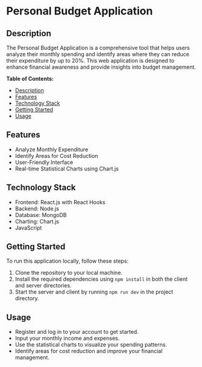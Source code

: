 # Personal Budget Application

## Description
The Personal Budget Application is a comprehensive tool that helps users analyze their monthly spending and identify areas where they can reduce their expenditure by up to 20%. This web application is designed to enhance financial awareness and provide insights into budget management.

**Table of Contents:**
- [Description](#description)
- [Features](#features)
- [Technology Stack](#technology-stack)
- [Getting Started](#getting-started)
- [Usage](#usage)


## Features
- Analyze Monthly Expenditure
- Identify Areas for Cost Reduction
- User-Friendly Interface
- Real-time Statistical Charts using Chart.js

## Technology Stack
- Frontend: React.js with React Hooks
- Backend: Node.js
- Database: MongoDB
- Charting: Chart.js
- JavaScript

## Getting Started
To run this application locally, follow these steps:

1. Clone the repository to your local machine.
2. Install the required dependencies using `npm install` in both the client and server directories.
3. Start the server and client by running `npm run dev` in the project directory.
   
## Usage
- Register and log in to your account to get started.
- Input your monthly income and expenses.
- Use the statistical charts to visualize your spending patterns.
- Identify areas for cost reduction and improve your financial management.
